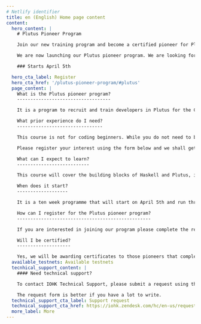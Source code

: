 ```yaml
---
# Netlify identifier
title: en (English) Home page content
content:
  hero_content: |
    # Plutus Pioneer Program

    Join our new training program and become a certified pioneer for Plutus! 

    We are now launching our Plutus pioneer program. We are looking for developers to join us on a learning journey and then help us stress test our code before we officially release Plutus to the world!

    ### Starts April 5th

  hero_cta_label: Register
  hero_cta_href: '/plutus-pioneer-program/#plutus'
  page_content: |
    What is the Plutus pioneer program?
    -----------------------------------

    It is a program to recruit and train developers in Plutus for the Cardano ecosystem. When you join this program you will become part of a group that will have early access to a set of courses that teach you the core principles of how to code in both Haskell and Plutus. It will be highly interactive, with weekly videos, exercises, and Q&A sessions, along with exclusive access to the creators and key experts in the language. You will also be able to join a dedicated community channel, created to help pioneers connect to each other as you learn. 

    What prior experience do I need?
    --------------------------------

    This course is not for coding beginners. While you do not need to be an expert in formal methods, programming  experience and a general aptitude for logical and mathematical thinking are highly desirable. Some prior knowledge of Haskell or functional programming is also recommended, as Plutus is heavily based on Haskell and includes advanced features like Template Haskell, type-level programming, and effect systems. We recommend that you read the [Learn You a Haskell guide](http://learnyouahaskell.com/) before the course.

    Please register your interest using the form below and we shall get back to you.

    What can I expect to learn?
    ---------------------------

    This course will cover the building blocks of Haskell and Plutus, including functions and data types, type classes, monads, template Haskell, using the Plutus Playground, the extended UTxO model, working with Plutus on and off the chain, minting policies, state machines, the Plutus application framework, as well as some case studies and practical exercises. 

    When does it start?
    -------------------

    It is a ten week programme that will start on April 5th and run through to June 11th. It will involve approximately ten hours a week of your time and efforts. As with all learning experiences, the more you put in the more you will get out!

    How can I register for the Plutus pioneer program?
    --------------------------------------------------

    If you are interested in joining our program please complete the registration form below and we will be in touch soon.

    Will I be certified?
    --------------------

    Yes, we will be awarding certificates to those pioneers that complete the entire program and are successful. Certificates will be represented as non fungible tokens (on the testnet) and locked by a Plutus contract. Pioneers can demonstrate their qualification by constructing an appropriate transaction to unlock their individual token.
  available_testnets: Available testnets
  tecnhical_support_content: |
    #### Need technical support?

    To contact IOHK Technical Support, please submit a request using the Submit a request form. You can also click on the Support button at the bottom right of your screen.

    The request form is better if you have a lot to write.
  technical_support_cta_label: Support request
  technical_support_cta_href: https://iohk.zendesk.com/hc/en-us/requests/new/
  more_label: More
---
```

